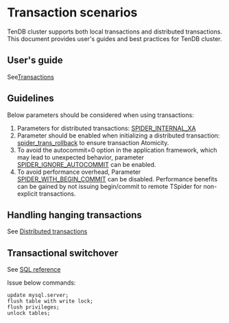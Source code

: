 # Transaction scenarios

TenDB cluster supports both local transactions and distributed transactions. This document provides user's guides and best practices for TenDB cluster.


## User's guide
See[Transactions](../re-book/transaction-en.md/#usage)

## Guidelines
Below parameters should be considered when using transactions:
1. Parameters for distributed transactions: [SPIDER_INTERNAL_XA](../re-book/transaction-en.md/#usage)
2. Parameter should be enabled when initializing a distributed transaction: [spider_trans_rollback](../re-book/tspider-parameter-en.md/#spider_trans_rollback) to ensure transaction Atomicity.
3. To avoid the autocommit=0 option in the application framework, which may lead to unexpected behavior, parameter  [SPIDER_IGNORE_AUTOCOMMIT](../re-book/tspider-parameter-en.md/#SPIDER_IGNORE_AUTOCOMMIT) can be enabled.
4. To avoid performance overhead, Parameter [SPIDER_WITH_BEGIN_COMMIT](../re-book/tspider-parameter-en.md/#SPIDER_WITH_BEGIN_COMMIT) can be disabled. Performance benefits can be gained by not issuing begin/commit to remote TSpider for non-explicit transactions.

## Handling hanging transactions
See [Distributed transactions](../re-book/mysql-compatibility-en.md#jump253)


## Transactional switchover
See [SQL reference](../re-book/new-grammar-en.md#write_lock)

Issue below commands:
```
update mysql.server;
flush table with write lock;
flush privileges;
unlock tables;
```